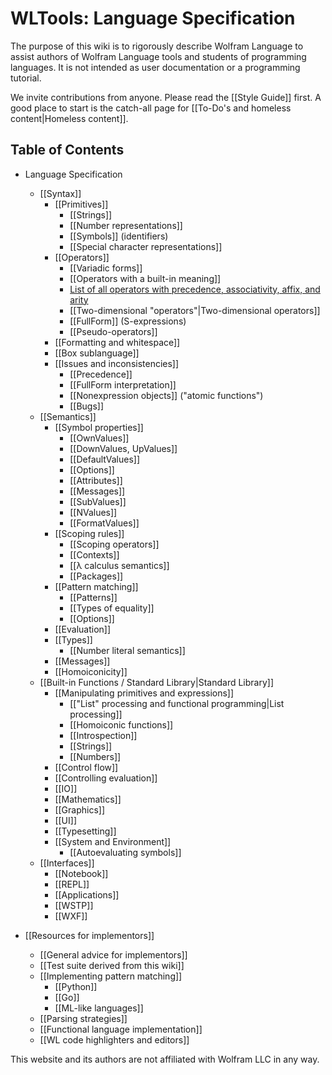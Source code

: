 # WLTools: Language Specification

The purpose of this wiki is to rigorously describe Wolfram Language to assist authors of Wolfram Language tools and students of programming languages. It is not intended as user documentation or a programming tutorial.

We invite contributions from anyone. Please read the [[Style Guide]] first. A good place to start is the catch-all page for [[To-Do's and homeless content|Homeless content]].

## Table of Contents
* Language Specification
    * [[Syntax]]
        * [[Primitives]]
            * [[Strings]]
            * [[Number representations]]
            * [[Symbols]] (identifiers)
            * [[Special character representations]]
        * [[Operators]]
            * [[Variadic forms]]
            * [[Operators with a built-in meaning]]
            * [List of all operators with precedence, associativity, affix, and arity](https://rawgit.com/wiki/WLTools/LanguageSpec/OperatorTable.html)
            * [[Two-dimensional "operators"|Two-dimensional operators]]
            * [[FullForm]] (S-expressions)
            * [[Pseudo-operators]]
        * [[Formatting and whitespace]]
        * [[Box sublanguage]]
        * [[Issues and inconsistencies]]
            * [[Precedence]]
            * [[FullForm interpretation]]
            * [[Nonexpression objects]] ("atomic functions")
            * [[Bugs]]
    * [[Semantics]]
        * [[Symbol properties]]
            * [[OwnValues]]
            * [[DownValues, UpValues]]
            * [[DefaultValues]]
            * [[Options]]
            * [[Attributes]]
            * [[Messages]]
            * [[SubValues]]
            * [[NValues]]
            * [[FormatValues]]
        * [[Scoping rules]]
            * [[Scoping operators]]
            * [[Contexts]]
            * [[&lambda; calculus semantics]]
            * [[Packages]]
        * [[Pattern matching]]
            * [[Patterns]]
            * [[Types of equality]]
            * [[Options]]
        * [[Evaluation]]
        * [[Types]]
            - [[Number literal semantics]]
        * [[Messages]]
        * [[Homoiconicity]]
    * [[Built-in Functions / Standard Library|Standard Library]]
        * [[Manipulating primitives and expressions]]
            * [["List" processing and functional programming|List processing]]
            * [[Homoiconic functions]]
            * [[Introspection]]
            * [[Strings]]
            * [[Numbers]]
        * [[Control flow]]
        * [[Controlling evaluation]]
        * [[IO]]
        * [[Mathematics]]
        * [[Graphics]]
        * [[UI]]
        * [[Typesetting]]
        * [[System and Environment]]
            * [[Autoevaluating symbols]]
    * [[Interfaces]]
        * [[Notebook]]
        * [[REPL]]
        * [[Applications]]
        * [[WSTP]]
        * [[WXF]]

* [[Resources for implementors]]
    * [[General advice for implementors]]
    * [[Test suite derived from this wiki]]
    * [[Implementing pattern matching]]
        * [[Python]]
        * [[Go]]
        * [[ML-like languages]]
    * [[Parsing strategies]]
    * [[Functional language implementation]]
    * [[WL code highlighters and editors]]

This website and its authors are not affiliated with Wolfram LLC in any way.

